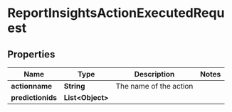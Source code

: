 

# ReportInsightsActionExecutedRequest


## Properties

| Name | Type | Description | Notes |
|------------ | ------------- | ------------- | -------------|
|**actionname** | **String** | The name of the action |  |
|**predictionids** | **List&lt;Object&gt;** |  |  |



